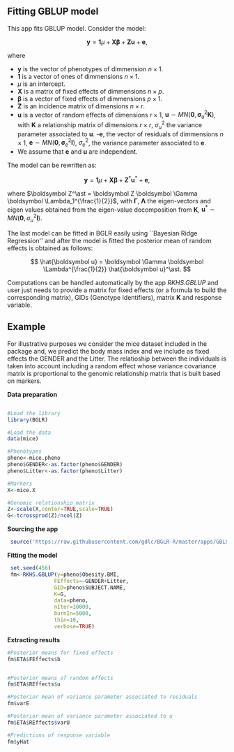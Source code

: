 ## Fitting GBLUP model

This app fits GBLUP model. Consider the model:

$$
\boldsymbol y= \boldsymbol 1 \mu + \boldsymbol X \boldsymbol \beta + \boldsymbol Z \boldsymbol u + \boldsymbol e, 
$$

where

- $\boldsymbol y$ is the vector of phenotypes of dimmension $n \times 1$.
- $\boldsymbol 1$ is a vector of ones of dimmensions $n \times 1$.
- $\mu$ is an intercept.
- $\boldsymbol X$ is a matrix of fixed effects of dimmensions $n \times p$.
- $\boldsymbol \beta$ is a vector of fixed effects of dimmensions $p \times 1$.
- $\boldsymbol Z$ is an incidence matrix of dimensions $n \times r$.
- $\boldsymbol u$ is a vector of random effects of dimensions $r \times 1$, $\boldsymbol u \sim MN(\boldsymbol 0, \boldsymbol \sigma^2_u \boldsymbol K)$, 
  with $\boldsymbol K$ a relationship matrix of dimensions $r \times r$, $\sigma^2_u$ the variance parameter associated to $\boldsymbol u$.
-$\boldsymbol e$, the vector of residuals of dimmensions $n \times 1$, 
 $\boldsymbol e \sim MN(\boldsymbol 0, \boldsymbol \sigma^2_e \boldsymbol I)$, $\sigma^2_e$, the variance parameter associated to $\boldsymbol e$.
- We assume that $\boldsymbol e$ and $\boldsymbol u$ are independent.


The model can be rewritten as:

$$
\boldsymbol y= \boldsymbol 1 \mu + \boldsymbol X \boldsymbol \beta + \boldsymbol Z^{\ast} \boldsymbol u^{\ast} + \boldsymbol e, 
$$

where $\boldsymbol Z^\ast = \boldsymbol Z \boldsymbol \Gamma \boldsymbol \Lambda_1^{\frac{1}{2}}$, with $\boldsymbol \Gamma$, $\boldsymbol \Lambda$ 
the eigen-vectors and eigen values obtained from the eigen-value decomposition 
from $\boldsymbol K$, $\boldsymbol u^\ast \sim MN(\boldsymbol 0, \sigma^2_u \boldsymbol I)$.

The last model can be fitted in BGLR easily using ``Bayesian Ridge Regression'' and after the model is 
fitted the posterior mean of random effects is obtained as follows:

$$
\hat{\boldsymbol u} = \boldsymbol \Gamma \boldsymbol \Lambda^{\frac{1}{2}} \hat{\boldsymbol u}^\ast.
$$

Computations can be handled automatically by the app <em>RKHS.GBLUP</em> and user just needs to provide 
a matrix for fixed effects (or a formula to build the corresponding matrix), GIDs (Genotype Identifiers), 
matrix $\boldsymbol K$ and response variable.

## Example

For illustrative purposes we consider the mice dataset included in the package and, we predict the body mass index and 
we include as fixed effects the GENDER and the Litter. The relatioship between the individuals is taken into account including a random 
effect whose variance covariance matrix is proportional to the genomic relationship matrix that is built based on markers.

**Data preparation**

```r

#Load the library
library(BGLR)

#Load the data
data(mice)

#Phenotypes
pheno<-mice.pheno
pheno$GENDER<-as.factor(pheno$GENDER)
pheno$Litter<-as.factor(pheno$Litter)

#Markers
X<-mice.X

#Genomic relationship matrix
Z<-scale(X,center=TRUE,scale=TRUE)
G<-tcrossprod(Z)/ncol(Z)

```

**Sourcing the app**

```r
 source('https://raw.githubusercontent.com/gdlc/BGLR-R/master/apps/GBLUP/RKHS_GBLUP.R')
```

**Fitting the model**

```r
 set.seed(456)
 fm<-RKHS.GBLUP(y=pheno$Obesity.BMI,
               FEffects=~GENDER+Litter,
               GID=pheno$SUBJECT.NAME,
               K=G,
               data=pheno,
               nIter=10000,
               burnIn=5000,
               thin=10,
               verbose=TRUE)
 ```

**Extracting results**
```r
#Posterior means for fixed effects
fm$ETA$FEffects$b


#Posterior means of random effects
fm$ETA$REffects$u

#Posterior mean of variance parameter associated to residuals
fm$varE

#Posterior mean of variance parameter associated to u
fm$ETA$REffects$varU

#Predictions of response variable
fm$yHat
```
